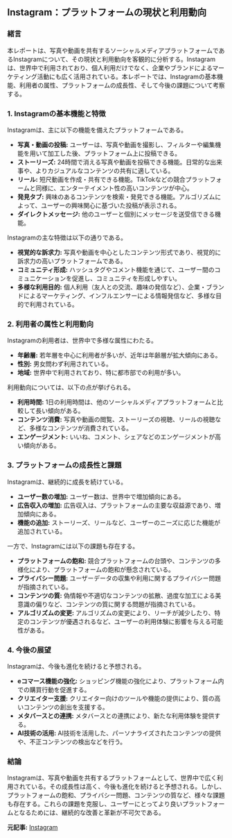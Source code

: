 ## Instagram：プラットフォームの現状と利用動向

### 緒言

本レポートは、写真や動画を共有するソーシャルメディアプラットフォームであるInstagramについて、その現状と利用動向を客観的に分析する。Instagramは、世界中で利用されており、個人利用だけでなく、企業やブランドによるマーケティング活動にも広く活用されている。本レポートでは、Instagramの基本機能、利用者の属性、プラットフォームの成長性、そして今後の課題について考察する。

### 1. Instagramの基本機能と特徴

Instagramは、主に以下の機能を備えたプラットフォームである。

* **写真・動画の投稿:** ユーザーは、写真や動画を撮影し、フィルターや編集機能を用いて加工した後、プラットフォーム上に投稿できる。
* **ストーリーズ:** 24時間で消える写真や動画を投稿できる機能。日常的な出来事や、よりカジュアルなコンテンツの共有に適している。
* **リール:** 短尺動画を作成・共有できる機能。TikTokなどの競合プラットフォームと同様に、エンターテイメント性の高いコンテンツが中心。
* **発見タブ:** 興味のあるコンテンツを検索・発見できる機能。アルゴリズムによって、ユーザーの興味関心に基づいた投稿が表示される。
* **ダイレクトメッセージ:** 他のユーザーと個別にメッセージを送受信できる機能。

Instagramの主な特徴は以下の通りである。

* **視覚的な訴求力:** 写真や動画を中心としたコンテンツ形式であり、視覚的に訴求力の高いプラットフォームである。
* **コミュニティ形成:** ハッシュタグやコメント機能を通じて、ユーザー間のコミュニケーションを促進し、コミュニティを形成しやすい。
* **多様な利用目的:** 個人利用（友人との交流、趣味の発信など）、企業・ブランドによるマーケティング、インフルエンサーによる情報発信など、多様な目的で利用されている。

### 2. 利用者の属性と利用動向

Instagramの利用者は、世界中で多様な属性にわたる。

* **年齢層:** 若年層を中心に利用者が多いが、近年は年齢層が拡大傾向にある。
* **性別:** 男女問わず利用されている。
* **地域:** 世界中で利用されており、特に都市部での利用が多い。

利用動向については、以下の点が挙げられる。

* **利用時間:** 1日の利用時間は、他のソーシャルメディアプラットフォームと比較して長い傾向がある。
* **コンテンツ消費:** 写真や動画の閲覧、ストーリーズの視聴、リールの視聴など、多様なコンテンツが消費されている。
* **エンゲージメント:** いいね、コメント、シェアなどのエンゲージメントが高い傾向がある。

### 3. プラットフォームの成長性と課題

Instagramは、継続的に成長を続けている。

* **ユーザー数の増加:** ユーザー数は、世界中で増加傾向にある。
* **広告収入の増加:** 広告収入は、プラットフォームの主要な収益源であり、増加傾向にある。
* **機能の追加:** ストーリーズ、リールなど、ユーザーのニーズに応じた機能が追加されている。

一方で、Instagramには以下の課題も存在する。

* **プラットフォームの飽和:** 競合プラットフォームの台頭や、コンテンツの多様化により、プラットフォームの飽和が懸念されている。
* **プライバシー問題:** ユーザーデータの収集や利用に関するプライバシー問題が指摘されている。
* **コンテンツの質:** 偽情報や不適切なコンテンツの拡散、過度な加工による美意識の偏りなど、コンテンツの質に関する問題が指摘されている。
* **アルゴリズムの変更:** アルゴリズムの変更により、リーチが減少したり、特定のコンテンツが優遇されるなど、ユーザーの利用体験に影響を与える可能性がある。

### 4. 今後の展望

Instagramは、今後も進化を続けると予想される。

* **eコマース機能の強化:** ショッピング機能の強化により、プラットフォーム内での購買行動を促進する。
* **クリエイター支援:** クリエイター向けのツールや機能の提供により、質の高いコンテンツの創出を支援する。
* **メタバースとの連携:** メタバースとの連携により、新たな利用体験を提供する。
* **AI技術の活用:** AI技術を活用した、パーソナライズされたコンテンツの提供や、不正コンテンツの検出などを行う。

### 結論

Instagramは、写真や動画を共有するプラットフォームとして、世界中で広く利用されている。その成長性は高く、今後も進化を続けると予想される。しかし、プラットフォームの飽和、プライバシー問題、コンテンツの質など、様々な課題も存在する。これらの課題を克服し、ユーザーにとってより良いプラットフォームとなるためには、継続的な改善と革新が不可欠である。



**元記事:** [Instagram](https://www.instagram.com/p/DIgTT8Rh2lr/)